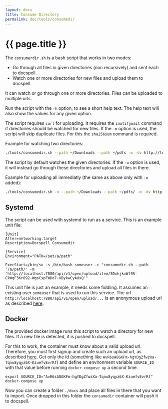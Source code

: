```yaml
---
layout: docs
title: Consume Directory
permalink: doc/tools/consumedir
---
```


# {{ page.title }}

The `consumerdir.sh` is a bash script that works in two modes:

- Go through all files in given directories (non recursively) and sent
  each to docspell.
- Watch one or more directories for new files and upload them to
  docspell.

It can watch or go through one or more directories. Files can be
uploaded to multiple urls.

Run the script with the `-h` option, to see a short help text. The
help text will also show the values for any given option.

The script requires `curl` for uploading. It requires the
`inotifywait` command if directories should be watched for new
files. If the `-m` option is used, the script will skip duplicate
files. For this the `sha256sum` command is required.

Example for watching two directories:

``` bash
./tools/consumedir.sh --path ~/Downloads --path ~/pdfs -m -dv http://localhost:7880/api/v1/open/upload/item/5DxhjkvWf9S-CkWqF3Kr892-WgoCspFWDo7-XBykwCyAUxQ
```

The script by default watches the given directories. If the `-o`
option is used, it will instead go through these directories and
upload all files in there.

Example for uploading all immediatly (the same as above only with `-o`
added):

``` bash
./tools/consumedir.sh -o --path ~/Downloads --path ~/pdfs/ -m -dv http://localhost:7880/api/v1/open/upload/item/5DxhjkvWf9S-CkWqF3Kr892-WgoCspFWDo7-XBykwCyAUxQ
```


## Systemd

The script can be used with systemd to run as a service. This is an
example unit file:

```
[Unit]
After=networking.target
Description=Docspell Consumedir

[Service]
Environment="PATH=/set/a/path"

ExecStart=/bin/su -s /bin/bash someuser -c "consumedir.sh --path '/a/path/' -m 'http://localhost:7880/api/v1/open/upload/item/5DxhjkvWf9S-CkWqF3Kr892-WgoCspFWDo7-XBykwCyAUxQ'"
```

This unit file is just an example, it needs some fiddling. It assumes
an existing user `someuser` that is used to run this service. The url
`http://localhost:7880/api/v1/open/upload/...` is an anonymous upload
url as described [here](../uploading#anonymous-upload).


## Docker

The provided docker image runs this script to watch a directory for
new files. If a new file is detected, it is pushed to docspell.

For this to work, the container must know about a valid upload url.
Therefore, you must first signup and create such an upload url, as
described [here](doc/uploading#anonymous-upload). Get only the id
(something like `AvR6sA8GKFm-hgYDgZfwzXa-Tqnu8yqyz6X-KzuefvEvrRf`) and
define an environment variable `SOURCE_ID` with that value before
running `docker-compose up` a second time.

```
export SOURCE_ID="AvR6sA8GKFm-hgYDgZfwzXa-Tqnu8yqyz6X-KzuefvEvrRf"
docker-compose up
```

Now you can create a folder `./docs` and place all files in there that
you want to import. Once dropped in this folder the `consumedir`
container will push it to docspell.

